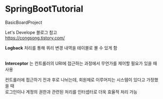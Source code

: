 # SpringBootTutorial
BasicBoardProject

Let's Develope 블로그 참고<br/>
<https://congsong.tistory.com/>

__Logback__ 처리를 통해 쿼리 변경 내역을 테이블로 볼 수 있게 함<br/><br/>

__Interceptor__
는 컨트롤러의 URI에 접근하는 과정에서 무언가를 제어할 필요가 있을 때 사용<br/>

컨트롤러에 접근하기 전과 후로 나뉘는데, 회원제로 이루어지는 시스템이 있다고 가정했을 때<br/>
로그인이나 계정의 권한과 관련된 처리를 인터셉터로 더욱 효율적 처리 가능<br/>
